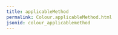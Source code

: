 ```yaml
---
title: applicableMethod
permalink: Colour.applicableMethod.html
jsonid: colour_applicablemethod
---
```

